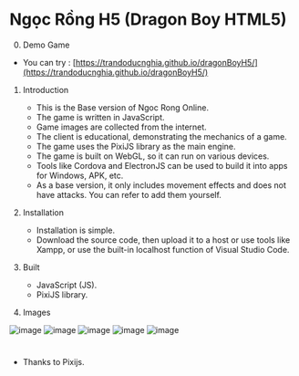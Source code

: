 ﻿# Ngọc Rồng  H5 (Dragon Boy HTML5) 
0. Demo Game
- You can try : [https://trandoducnghia.github.io/dragonBoyH5/](https://trandoducnghia.github.io/dragonBoyH5/)

1. Introduction

    - This is the Base version of Ngoc Rong Online.
    - The game is written in JavaScript.
    - Game images are collected from the internet.
    - The client is educational, demonstrating the mechanics of a game.
    - The game uses the PixiJS library as the main engine.
    - The game is built on WebGL, so it can run on various devices.
    - Tools like Cordova and ElectronJS can be used to build it into apps for Windows, APK, etc.
    - As a base version, it only includes movement effects and does not have attacks. You can refer to add them yourself.

2. Installation

    - Installation is simple.
    - Download the source code, then upload it to a host or use tools like Xampp, or use the built-in localhost function of Visual Studio Code.

3. Built
    - JavaScript (JS).
    - PixiJS library.

4. Images

![image](https://github.com/trandoducnghia/dragonBoyH5/assets/20983238/8d14e255-68e7-4987-bb6e-0c3f480f4a53)
![image](https://github.com/trandoducnghia/dragonBoyH5/assets/20983238/1f048782-978e-48cc-a1af-149d5ad49eae)
![image](https://github.com/trandoducnghia/dragonBoyH5/assets/20983238/6183c339-2bd8-46fc-ac36-87730a602b7d)
![image](https://github.com/trandoducnghia/dragonBoyH5/assets/20983238/629dcafc-46fc-4f40-b972-bc5ac1be57fc)
![image](https://github.com/trandoducnghia/dragonBoyH5/assets/20983238/f9d606a0-1be5-4644-a61b-8724ed2731e5)




#

- Thanks to Pixijs.
